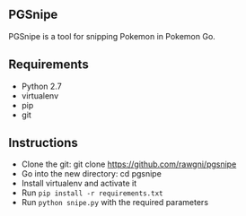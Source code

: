 PGSnipe
---------

PGSnipe is a tool for snipping Pokemon in Pokemon Go.


 Requirements
--------------
- Python 2.7
- virtualenv
- pip
- git


 Instructions
--------------
- Clone the git: git clone https://github.com/rawgni/pgsnipe
- Go into the new directory: cd pgsnipe
- Install virtualenv and activate it
- Run ```pip install -r requirements.txt```
- Run ```python snipe.py``` with the required parameters
